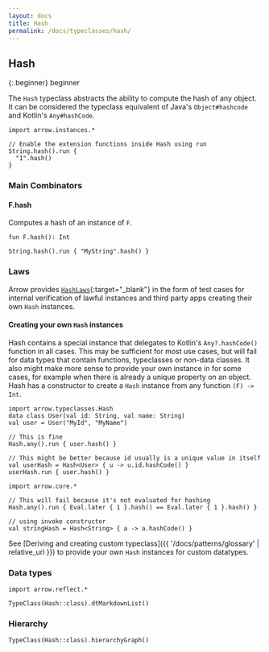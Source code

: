 ```yaml
---
layout: docs
title: Hash
permalink: /docs/typeclasses/hash/
---
```


## Hash

{:.beginner}
beginner

The `Hash` typeclass abstracts the ability to compute the hash of any object.
It can be considered the typeclass equivalent of Java's `Object#hashcode` and Kotlin's `Any#hashCode`.

```kotlin:ank
import arrow.instances.*

// Enable the extension functions inside Hash using run
String.hash().run {
  "1".hash()
}
```

### Main Combinators

#### F.hash

Computes a hash of an instance of `F`.

`fun F.hash(): Int`


```kotlin:ank
String.hash().run { "MyString".hash() }
```

### Laws

Arrow provides [`HashLaws`][hash_laws_source]{:target="_blank"} in the form of test cases for internal verification of lawful instances and third party apps creating their own `Hash` instances.

#### Creating your own `Hash` instances

Hash contains a special instance that delegates to Kotlin's `Any?.hashCode()` function in all cases. This may be sufficient for most use cases, but will fail for data types that contain functions, typeclasses or non-data classes.
It also might make more sense to provide your own instance in for some cases, for example when there is already a unique property on an object.
Hash has a constructor to create a `Hash` instance from any function `(F) -> Int`.

```kotlin:ank
import arrow.typeclasses.Hash
data class User(val id: String, val name: String)
val user = User("MyId", "MyName")

// This is fine
Hash.any().run { user.hash() }
```

```kotlin:ank
// This might be better because id usually is a unique value in itself
val userHash = Hash<User> { u -> u.id.hashCode() }
userHash.run { user.hash() }
```

```kotlin:ank
import arrow.core.*

// This will fail because it's not evaluated for hashing
Hash.any().run { Eval.later { 1 }.hash() == Eval.later { 1 }.hash() }
```

```kotlin:ank
// using invoke constructor
val stringHash = Hash<String> { a -> a.hashCode() }
```

See [Deriving and creating custom typeclass]({{ '/docs/patterns/glossary' | relative_url }}) to provide your own `Hash` instances for custom datatypes.

### Data types

```kotlin:ank:replace
import arrow.reflect.*

TypeClass(Hash::class).dtMarkdownList()
```

### Hierarchy

<canvas id="hierarchy-diagram"></canvas>
<script>
  drawNomNomlDiagram('hierarchy-diagram', 'diagram.nomnol')
</script>

```kotlin:ank:outFile(diagram.nomnol)
TypeClass(Hash::class).hierarchyGraph()
```

[hash_laws_source]: https://github.com/arrow-kt/arrow/blob/master/modules/core/arrow-test/src/main/kotlin/arrow/test/laws/HashLaws.kt